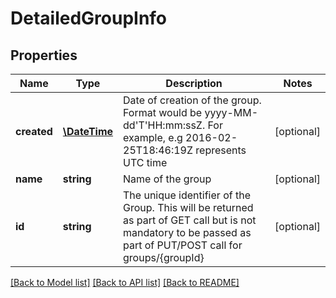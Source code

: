 # DetailedGroupInfo

## Properties
Name | Type | Description | Notes
------------ | ------------- | ------------- | -------------
**created** | [**\DateTime**](\DateTime.md) | Date of creation of the group. Format would be yyyy-MM-dd&#39;T&#39;HH:mm:ssZ. For example, e.g 2016-02-25T18:46:19Z represents UTC time | [optional] 
**name** | **string** | Name of the group | [optional] 
**id** | **string** | The unique identifier of the Group. This will be returned as part of GET call but is not mandatory to be passed as part of PUT/POST call for groups/{groupId} | [optional] 

[[Back to Model list]](../README.md#documentation-for-models) [[Back to API list]](../README.md#documentation-for-api-endpoints) [[Back to README]](../README.md)


